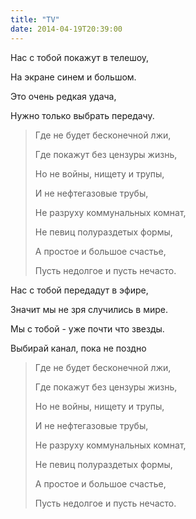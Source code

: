 ```yaml
---
title: "TV"
date: 2014-04-19T20:39:00
---
```


Нас с тобой покажут в телешоу,

На экране синем и большом.

Это очень редкая удача,

Нужно только выбрать передачу.

<blockquote>

Где не будет бесконечной лжи,

Где покажут без цензуры жизнь,

Но не войны, нищету и трупы,

И не нефтегазовые трубы,

Не разруху коммунальных комнат,

Не певиц полураздетых формы,

А простое и большое счастье,

Пусть недолгое и пусть нечасто.

</blockquote>

Нас с тобой передадут в эфире,

Значит мы не зря случились в мире.

Мы с тобой - уже почти что звезды.

Выбирай канал, пока не поздно

<blockquote>

Где не будет бесконечной лжи,

Где покажут без цензуры жизнь,

Но не войны, нищету и трупы,

И не нефтегазовые трубы,

Не разруху коммунальных комнат,

Не певиц полураздетых формы,

А простое и большое счастье,

Пусть недолгое и пусть нечасто.

</blockquote>
